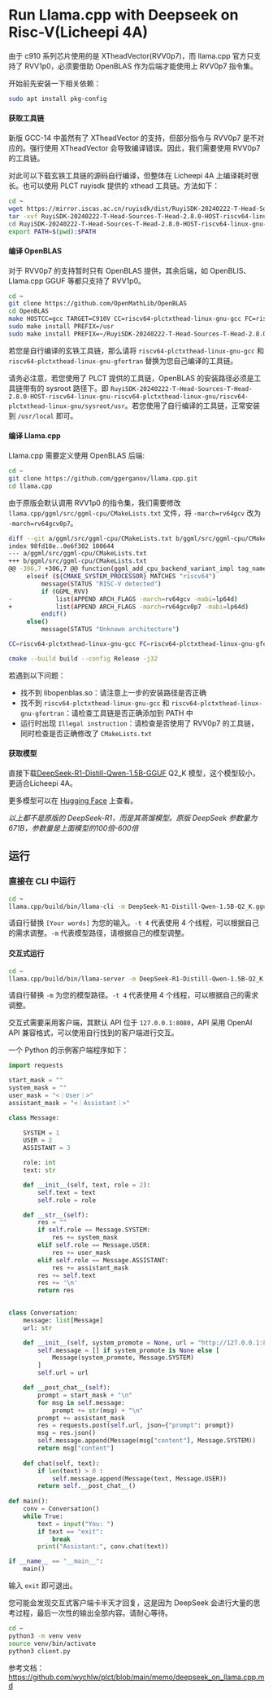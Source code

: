 # Run Llama.cpp with Deepseek on Risc-V(Licheepi 4A)



由于 c910 系列芯片使用的是 XTheadVector(RVV0p7)，而 llama.cpp 官方只支持了 RVV1p0，必须要借助 OpenBLAS 作为后端才能使用上 RVV0p7 指令集。



开始前先安装一下相关依赖：

```bash
sudo apt install pkg-config
```



#### 获取工具链

新版 GCC-14 中虽然有了 XTheadVector 的支持，但部分指令与 RVV0p7 是不对应的。强行使用 XTheadVector 会导致编译错误。因此，我们需要使用 RVV0p7 的工具链。

对此可以下载玄铁工具链的源码自行编译，但整体在 Licheepi 4A 上编译耗时很长。也可以使用 PLCT ruyisdk 提供的 xthead 工具链。方法如下：

```bash
cd ~
wget https://mirror.iscas.ac.cn/ruyisdk/dist/RuyiSDK-20240222-T-Head-Sources-T-Head-2.8.0-HOST-riscv64-linux-gnu-riscv64-plctxthead-linux-gnu.tar.xz
tar -xvf RuyiSDK-20240222-T-Head-Sources-T-Head-2.8.0-HOST-riscv64-linux-gnu-riscv64-plctxthead-linux-gnu.tar.xz
cd RuyiSDK-20240222-T-Head-Sources-T-Head-2.8.0-HOST-riscv64-linux-gnu-riscv64-plctxthead-linux-gnu/bin
export PATH=$(pwd):$PATH
```



#### 编译 OpenBLAS

对于 RVV0p7 的支持暂时只有 OpenBLAS 提供，其余后端，如 OpenBLIS、Llama.cpp GGUF 等都只支持了 RVV1p0。

```bash
cd ~
git clone https://github.com/OpenMathLib/OpenBLAS
cd OpenBLAS
make HOSTCC=gcc TARGET=C910V CC=riscv64-plctxthead-linux-gnu-gcc FC=riscv64-plctxthead-linux-gnu-gfortran
sudo make install PREFIX=/usr
sudo make install PREFIX=~/RuyiSDK-20240222-T-Head-Sources-T-Head-2.8.0-HOST-riscv64-linux-gnu-riscv64-plctxthead-linux-gnu/riscv64-plctxthead-linux-gnu/sysroot/usr
```

若您是自行编译的玄铁工具链，那么请将 `riscv64-plctxthead-linux-gnu-gcc` 和 `riscv64-plctxthead-linux-gnu-gfortran` 替换为您自己编译的工具链。

请务必注意，若您使用了 PLCT 提供的工具链，OpenBLAS 的安装路径必须是工具链带有的 sysroot 路径下。即 `RuyiSDK-20240222-T-Head-Sources-T-Head-2.8.0-HOST-riscv64-linux-gnu-riscv64-plctxthead-linux-gnu/riscv64-plctxthead-linux-gnu/sysroot/usr`。若您使用了自行编译的工具链，正常安装到 `/usr/local` 即可。



#### 编译 Llama.cpp

Llama.cpp 需要定义使用 OpenBLAS 后端:

```bash
cd ~
git clone https://github.com/ggerganov/llama.cpp.git
cd llama.cpp
```



由于原版会默认调用 RVV1p0 的指令集，我们需要修改 `llama.cpp/ggml/src/ggml-cpu/CMakeLists.txt` 文件，将 `-march=rv64gcv` 改为 `-march=rv64gcv0p7`。

```bash
diff --git a/ggml/src/ggml-cpu/CMakeLists.txt b/ggml/src/ggml-cpu/CMakeLists.txt
index 98fd18e..0e6f302 100644
--- a/ggml/src/ggml-cpu/CMakeLists.txt
+++ b/ggml/src/ggml-cpu/CMakeLists.txt
@@ -306,7 +306,7 @@ function(ggml_add_cpu_backend_variant_impl tag_name)
     elseif (${CMAKE_SYSTEM_PROCESSOR} MATCHES "riscv64")
         message(STATUS "RISC-V detected")
         if (GGML_RVV)
-            list(APPEND ARCH_FLAGS -march=rv64gcv -mabi=lp64d)
+            list(APPEND ARCH_FLAGS -march=rv64gcv0p7 -mabi=lp64d)
         endif()
     else()
         message(STATUS "Unknown architecture")
```



```bash
CC=riscv64-plctxthead-linux-gnu-gcc FC=riscv64-plctxthead-linux-gnu-gfortran cmake -B build -DGGML_BLAS=ON -DGGML_BLAS_VENDOR=OpenBLAS

cmake --build build --config Release -j32
```



若遇到以下问题：

- 找不到 libopenblas.so：请注意上一步的安装路径是否正确
- 找不到 `riscv64-plctxthead-linux-gnu-gcc` 和 `riscv64-plctxthead-linux-gnu-gfortran`：请检查工具链是否正确添加到 PATH 中
- 运行时出现 `Illegal instruction`：请检查是否使用了 RVV0p7 的工具链，同时检查是否正确修改了 `CMakeLists.txt`



#### 获取模型

直接下载[DeepSeek-R1-Distill-Qwen-1.5B-GGUF](https://huggingface.co/unsloth/DeepSeek-R1-Distill-Qwen-1.5B-GGUF) Q2_K 模型，这个模型较小，更适合Licheepi 4A。

更多模型可以在 [Hugging Face](https://huggingface.co/collections/unsloth/deepseek-r1-all-versions-678e1c48f5d2fce87892ace5) 上查看。

*以上都不是原版的 DeepSeek-R1，而是其蒸馏模型。原版 DeepSeek 参数量为 671B，参数量是上面模型的100倍-600倍*

## 运行



### 直接在 CLI 中运行



```bash
cd ~
llama.cpp/build/bin/llama-cli -m DeepSeek-R1-Distill-Qwen-1.5B-Q2_K.gguf -t 4 --prompt '<｜User｜>你好！<｜Assistant｜>' -no-cnv
```



请自行替换 `[Your words]` 为您的输入。`-t 4` 代表使用 4 个线程，可以根据自己的需求调整。`-m` 代表模型路径，请根据自己的模型调整。

#### 交互式运行

```bash
cd ~
llama.cpp/build/bin/llama-server -m DeepSeek-R1-Distill-Qwen-1.5B-Q2_K.gguf -t 4
```



请自行替换 `-m` 为您的模型路径。`-t 4` 代表使用 4 个线程，可以根据自己的需求调整。

交互式需要采用客户端，其默认 API 位于 `127.0.0.1:8080`，API 采用 OpenAI API 兼容格式，可以使用自行找到的客户端进行交互。

一个 Python 的示例客户端程序如下：

```python
import requests

start_mask = ""
system_mask = ""
user_mask = "<｜User｜>"
assistant_mask = "<｜Assistant｜>"

class Message:
    
    SYSTEM = 1
    USER = 2
    ASSISTANT = 3

    role: int
    text: str

    def __init__(self, text, role = 2):
        self.text = text
        self.role = role

    def __str__(self):
        res = ""
        if self.role == Message.SYSTEM:
            res += system_mask
        elif self.role == Message.USER:
            res += user_mask
        elif self.role == Message.ASSISTANT:
            res += assistant_mask
        res += self.text
        res += '\n'
        return res
    

class Conversation:
    message: list[Message]
    url: str

    def __init__(self, system_promote = None, url = "http://127.0.0.1:8080/completion"):
        self.message = [] if system_promote is None else [
            Message(system_promote, Message.SYSTEM)
        ]
        self.url = url

    def __post_chat__(self):
        prompt = start_mask + "\n"
        for msg in self.message:
            prompt += str(msg) + "\n"
        prompt += assistant_mask
        res = requests.post(self.url, json={"prompt": prompt})
        msg = res.json()
        self.message.append(Message(msg["content"], Message.SYSTEM))
        return msg["content"]
    
    def chat(self, text):
        if len(text) > 0 :
            self.message.append(Message(text, Message.USER))
        return self.__post_chat__()
    
def main():
    conv = Conversation()
    while True:
        text = input("You: ")
        if text == "exit":
            break
        print("Assistant:", conv.chat(text))

if __name__ == "__main__":
    main()
```



输入 `exit` 即可退出。

您可能会发现交互式客户端卡半天才回复，这是因为 DeepSeek 会进行大量的思考过程，最后一次性的输出全部内容。请耐心等待。

```bash
cd ~
python3 -m venv venv
source venv/bin/activate
python3 client.py
```

参考文档：https://github.com/wychlw/plct/blob/main/memo/deepseek_on_llama.cpp.md
